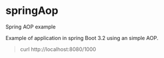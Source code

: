 # springAop
Spring AOP example

Example of application in spring Boot 3.2 using an simple AOP.

> curl http://localhost:8080/1000
